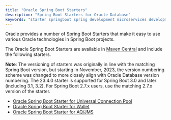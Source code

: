 ```yaml
---
title: "Oracle Spring Boot Starters"
description: "Spring Boot Starters for Oracle Database"
keywords: "starter springboot spring development microservices development oracle database"
---
```


Oracle provides a number of Spring Boot Starters that make it easy to use various Oracle technologies in Spring Boot projects.

The Oracle Spring Boot Starters are available in [Maven Central](https://central.sonatype.com/namespace/com.oracle.database.spring) and include
the following starters.

**Note**: The versioning of starters was originally in line with the matching Spring Boot version, but starting in November, 2023, the version
numbering scheme was changed to more closely align with Oracle Database version numbering.  The 23.4.0 starter is supported for Spring Boot 3.0
and later (including 3.1, 3.2).  For Spring Boot 2.7.x users, use the matching 2.7.x version of the starter.

* [Oracle Spring Boot Starter for Universal Connection Pool](./ucp)
* [Oracle Spring Boot Starter for Wallet](./wallet)
* [Oracle Spring Boot Starter for AQ/JMS](./aqjms)
